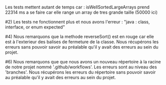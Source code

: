 Les tests mettent autant de temps car :
isWellSortedLargeArrays prend 22314 ms a se faire car elle range un array de tres grande taille (50000 ici)

#2)
Les tests ne fonctionnent plus et nous avons l'erreur : "java : class, interface, or enum expected"

#4)
Nous remarquons que la methode reverseSort() est en rouge car elle est à l'exterieur des balises de fermeture de la classe.
Nous récupérons les erreurs sans pouvoir savoir au préalable qu'il y avait des erreurs au sein du projet.

#6)
Nous remarquons que que nous avons un nouveau répertoire à la racine de notre projet nommé '.github/workflows'.
Les erreurs sont au niveau des 'branches'.
Nous récupérons les erreurs du répertoire sans pouvoir savoir au préalable qu'il y avait des erreurs au sein du projet.